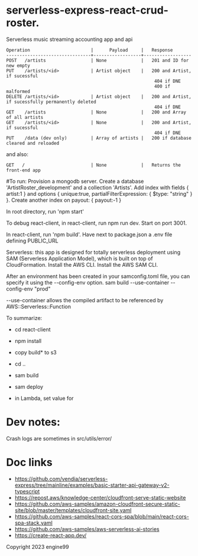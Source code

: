 # serverless-express-react-crud-roster.
Serverless music streaming accounting app and api

    Operation                       |      Payload     |   Response
    --------------------------------+------------------+------------------
    POST   /artists                 | None             |   201 and ID for new empty
    PUT    /artists/<id>            | Artist object    |   200 and Artist, if sucessful
                                                            404 if DNE
                                                            400 if malformed
    DELETE /artists/<id>            | Artist object    |   200 and Artist, if sucessfully permanently deleted
                                                            404 if DNE
    GET    /artists                 | None             |   200 and Array of all artists
    GET    /artists/<id>            | None             |   200 and Artist, if sucessful
                                                            404 if DNE
    PUT    /data (dev only)         | Array of artists |   200 if database cleared and reloaded

and also:

    GET   /                         | None             |   Returns the front-end app

#To run:
Provision a mongodb server. Create a database 'ArtistRoster_development' and a collection 'Artists'. Add index with fields {
  artist:1
} and options
{ unique:true,
partialFilterExpression: { $type: "string" } }. Create another index on payout:
{ payout:-1 }

In root directory, run 'npm start'

To debug react-client, in react-client, run npm run dev. Start on port 3001.

In react-client, run 'npm build'. Have next to package.json a .env file defining PUBLIC_URL

Serverless: this app is designed for totally serverless deployment using
SAM (Serverless Application Model), which is built on top of CloudFormation.
Install the AWS CLI.
Install the AWS SAM CLI.

After an environment has been created in your samconfig.toml file, you can specify it using the --config-env option. sam build --use-container --config-env "prod"

--use-container allows the compiled artifact to be referenced
by AWS::Serverless::Function

To summarize:
- cd react-client
- npm install
- copy build\* to s3
  
- cd ..
- sam build
- sam deploy
- in Lambda, set value for <mongosecret>



# Dev notes:
Crash logs are sometimes in src/utils/error/

# Doc links
 - https://github.com/vendia/serverless-express/tree/mainline/examples/basic-starter-api-gateway-v2-typescript
 - https://repost.aws/knowledge-center/cloudfront-serve-static-website
 - https://github.com/aws-samples/amazon-cloudfront-secure-static-site/blob/master/templates/cloudfront-site.yaml
 - https://github.com/aws-samples/react-cors-spa/blob/main/react-cors-spa-stack.yaml
 - https://github.com/aws-samples/aws-serverless-ai-stories
 - https://create-react-app.dev/


Copyright 2023 engine99